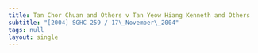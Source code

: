 ```yaml
---
title: Tan Chor Chuan and Others v Tan Yeow Hiang Kenneth and Others
subtitle: "[2004] SGHC 259 / 17\_November\_2004"
tags: null
layout: single
---
```



